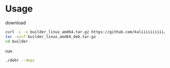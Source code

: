 # Usage

download
```bash
curl -L -o builder_linux_amd64.tar.gz https://github.com/kaliiiiiiiiii/LiveDebR/releases/download/{$tag}/builder_linux_amd64_deb.tar.gz
tar -xzvf builder_linux_amd64_deb.tar.gz
cd builder
```

run
```bash
./debr --deps
```